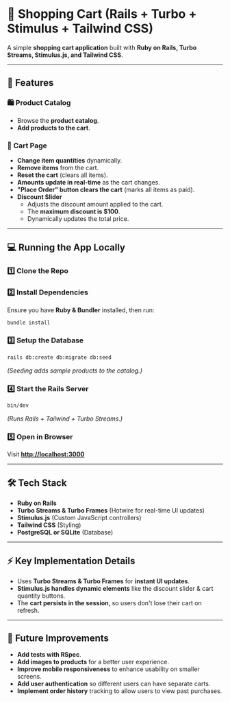 # 🛒 Shopping Cart (Rails + Turbo + Stimulus + Tailwind CSS)

A simple **shopping cart application** built with **Ruby on Rails, Turbo Streams, Stimulus.js, and Tailwind CSS**.

---

## 🚀 Features

### 🛍️ Product Catalog

- Browse the **product catalog**.
- **Add products to the cart**.

### 🛒 Cart Page

- **Change item quantities** dynamically.
- **Remove items** from the cart.
- **Reset the cart** (clears all items).
- **Amounts update in real-time** as the cart changes.
- **"Place Order" button clears the cart** (marks all items as paid).
- **Discount Slider**
  - Adjusts the discount amount applied to the cart.
  - The **maximum discount is $100**.
  - Dynamically updates the total price.

---

## 💻 Running the App Locally

### 1️⃣ Clone the Repo

### 2️⃣ Install Dependencies

Ensure you have **Ruby & Bundler** installed, then run:

```sh
bundle install
```

### 3️⃣ Setup the Database

```sh
rails db:create db:migrate db:seed
```

_(Seeding adds sample products to the catalog.)_

### 4️⃣ Start the Rails Server

```sh
bin/dev
```

_(Runs Rails + Tailwind + Turbo Streams.)_

### 5️⃣ Open in Browser

Visit **[http://localhost:3000](http://localhost:3000)**

---

## 🛠️ Tech Stack

- **Ruby on Rails**
- **Turbo Streams & Turbo Frames** (Hotwire for real-time UI updates)
- **Stimulus.js** (Custom JavaScript controllers)
- **Tailwind CSS** (Styling)
- **PostgreSQL or SQLite** (Database)

---

## ⚡ Key Implementation Details

- Uses **Turbo Streams & Turbo Frames** for **instant UI updates**.
- **Stimulus.js handles dynamic elements** like the discount slider & cart quantity buttons.
- The **cart persists in the session**, so users don't lose their cart on refresh.

---

## 🚀 Future Improvements

- **Add tests with RSpec**.
- **Add images to products** for a better user experience.
- **Improve mobile responsiveness** to enhance usability on smaller screens.
- **Add user authentication** so different users can have separate carts.
- **Implement order history** tracking to allow users to view past purchases.
